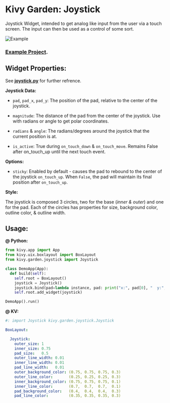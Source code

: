 # Kivy Garden: Joystick  

Joystick Widget, intended to get analog like input from the user via a touch screen. The input can then be used as a control of some sort.  

![Example](https://github.com/kivy-garden/garden.joystick/blob/master/example/Example.gif?raw=true)  

### [**Example Project**](https://github.com/kivy-garden/garden.joystick/tree/master/example).  


## Widget Properties:  

See [**joystick.py**](https://github.com/kivy-garden/garden.joystick/blob/master/joystick/joystick.py) for further refrence.  

**Joystick Data:**  

- `pad`, `pad_x`, `pad_y`: The position of the pad, relative to the center of the joystick.  
- `magnitude`: The distance of the pad from the center of the joystick. Use with radians or angle to get polar coordinates.  
- `radians` & `angle`:  The radians/degrees around the joystick that the current position is at.

- `is_active`: True during `on_touch_down` & `on_touch_move`. Remains False after on_touch_up until the next touch event.

**Options:**

- `sticky`: Enabled by default - causes the pad to rebound to the center of the joystick `on_touch_up`. When `False`, the pad will maintain its final position after `on_touch_up`.

**Style:**  

The joystick is composed 3 circles, two for the base (*inner & outer*) and one for the pad. Each of the circles has properties for size, background color, outline color, & outline width.

## Usage:  

**@ Python:**  

``` python
from kivy.app import App
from kivy.uix.boxlayout import BoxLayout
from kivy.garden.joystick import Joystick

class DemoApp(App):
  def build(self):
    self.root = BoxLayout()
    joystick = Joystick()
    joystick.bind(pad=lambda instance, pad: print("x:", pad[0], "  y:", pad[1]))
    self.root.add_widget(joystick)

DemoApp().run()
```

**@ KV:**  

``` yaml
#: import Joystick kivy.garden.joystick.Joystick

BoxLayout:

  Joystick:
    outer_size: 1
    inner_size: 0.75
    pad_size:   0.5
    outer_line_width: 0.01
    inner_line_width: 0.01
    pad_line_width:   0.01
    outer_background_color: (0.75, 0.75, 0.75, 0.3)
    outer_line_color:       (0.25, 0.25, 0.25, 0.3)
    inner_background_color: (0.75, 0.75, 0.75, 0.1)
    inner_line_color:       (0.7,  0.7,  0.7,  0.1)
    pad_background_color:   (0.4,  0.4,  0.4,  0.3)
    pad_line_color:         (0.35, 0.35, 0.35, 0.3)
```
